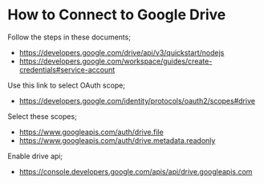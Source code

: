 # How to Connect to Google Drive

Follow the steps in these documents;

- https://developers.google.com/drive/api/v3/quickstart/nodejs
- https://developers.google.com/workspace/guides/create-credentials#service-account

Use this link to select OAuth scope;

- https://developers.google.com/identity/protocols/oauth2/scopes#drive

Select these scopes;

- https://www.googleapis.com/auth/drive.file
- https://www.googleapis.com/auth/drive.metadata.readonly

Enable drive api;

- https://console.developers.google.com/apis/api/drive.googleapis.com
